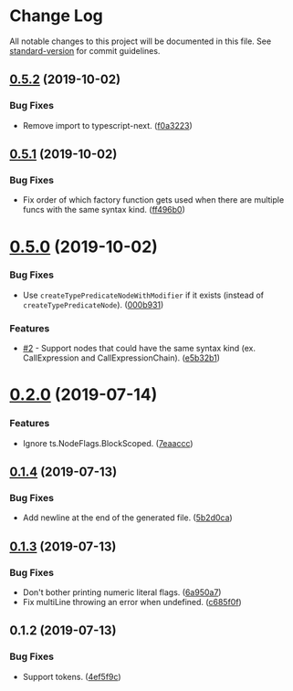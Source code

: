 # Change Log

All notable changes to this project will be documented in this file. See [standard-version](https://github.com/conventional-changelog/standard-version) for commit guidelines.

<a name="0.5.2"></a>
## [0.5.2](https://github.com/dsherret/ts-factory-code-generator-generator/compare/0.5.1...0.5.2) (2019-10-02)


### Bug Fixes

* Remove import to typescript-next. ([f0a3223](https://github.com/dsherret/ts-factory-code-generator-generator/commit/f0a3223))



<a name="0.5.1"></a>
## [0.5.1](https://github.com/dsherret/ts-factory-code-generator-generator/compare/0.5.0...0.5.1) (2019-10-02)


### Bug Fixes

* Fix order of which factory function gets used when there are multiple funcs with the same syntax kind. ([ff496b0](https://github.com/dsherret/ts-factory-code-generator-generator/commit/ff496b0))



<a name="0.5.0"></a>
# [0.5.0](https://github.com/dsherret/ts-factory-code-generator-generator/compare/0.2.0...0.5.0) (2019-10-02)


### Bug Fixes

* Use `createTypePredicateNodeWithModifier` if it exists (instead of `createTypePredicateNode`). ([000b931](https://github.com/dsherret/ts-factory-code-generator-generator/commit/000b931))


### Features

* [#2](https://github.com/dsherret/ts-factory-code-generator-generator/issues/2) - Support nodes that could have the same syntax kind (ex. CallExpression and CallExpressionChain). ([e5b32b1](https://github.com/dsherret/ts-factory-code-generator-generator/commit/e5b32b1))



<a name="0.2.0"></a>
# [0.2.0](https://github.com/dsherret/ts-factory-code-generator-generator/compare/0.1.4...0.2.0) (2019-07-14)


### Features

* Ignore ts.NodeFlags.BlockScoped. ([7eaaccc](https://github.com/dsherret/ts-factory-code-generator-generator/commit/7eaaccc))



<a name="0.1.4"></a>
## [0.1.4](https://github.com/dsherret/ts-factory-code-generator-generator/compare/0.1.3...0.1.4) (2019-07-13)


### Bug Fixes

* Add newline at the end of the generated file. ([5b2d0ca](https://github.com/dsherret/ts-factory-code-generator-generator/commit/5b2d0ca))



<a name="0.1.3"></a>
## [0.1.3](https://github.com/dsherret/ts-factory-code-generator-generator/compare/0.1.2...0.1.3) (2019-07-13)


### Bug Fixes

* Don't bother printing numeric literal flags. ([6a950a7](https://github.com/dsherret/ts-factory-code-generator-generator/commit/6a950a7))
* Fix multiLine throwing an error when undefined. ([c685f0f](https://github.com/dsherret/ts-factory-code-generator-generator/commit/c685f0f))



<a name="0.1.2"></a>
## 0.1.2 (2019-07-13)


### Bug Fixes

* Support tokens. ([4ef5f9c](https://github.com/dsherret/ts-factory-code-generator-generator/commit/4ef5f9c))
